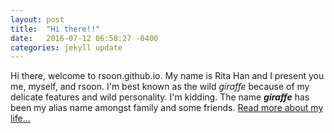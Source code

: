 ```yaml
---
layout: post
title:  "Hi there!!"
date:   2016-07-12 06:58:27 -0400
categories: jekyll update
---
```

Hi there, welcome to rsoon.github.io. My name is Rita Han and I present you me, myself, and rsoon. I'm best known as the wild<em> giraffe </em>because of my delicate features and wild personality. I'm kidding. The name <strong><em>giraffe</strong></em> has been my alias name amongst family and some friends.  <a href="/about">Read more about my life...</a>
